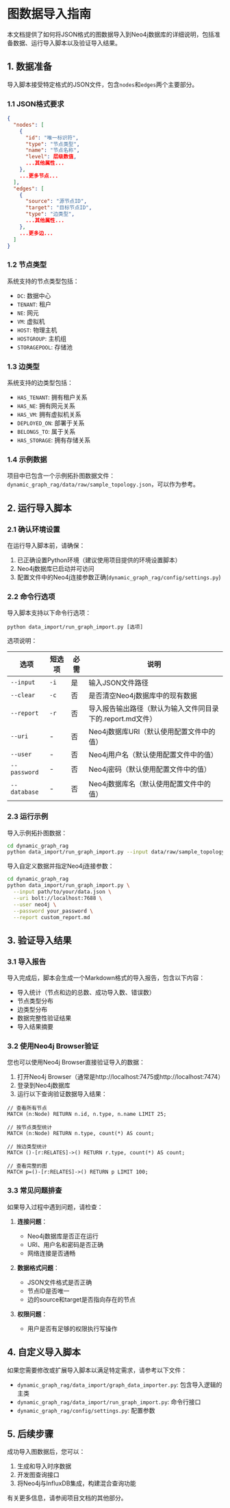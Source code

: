 # 图数据导入指南

本文档提供了如何将JSON格式的图数据导入到Neo4j数据库的详细说明，包括准备数据、运行导入脚本以及验证导入结果。

## 1. 数据准备

导入脚本接受特定格式的JSON文件，包含`nodes`和`edges`两个主要部分。

### 1.1 JSON格式要求

```json
{
  "nodes": [
    {
      "id": "唯一标识符",
      "type": "节点类型",
      "name": "节点名称",
      "level": 层级数值,
      ...其他属性...
    },
    ...更多节点...
  ],
  "edges": [
    {
      "source": "源节点ID",
      "target": "目标节点ID",
      "type": "边类型",
      ...其他属性...
    },
    ...更多边...
  ]
}
```

### 1.2 节点类型

系统支持的节点类型包括：

- `DC`: 数据中心
- `TENANT`: 租户
- `NE`: 网元
- `VM`: 虚拟机
- `HOST`: 物理主机
- `HOSTGROUP`: 主机组
- `STORAGEPOOL`: 存储池

### 1.3 边类型

系统支持的边类型包括：

- `HAS_TENANT`: 拥有租户关系
- `HAS_NE`: 拥有网元关系
- `HAS_VM`: 拥有虚拟机关系
- `DEPLOYED_ON`: 部署于关系
- `BELONGS_TO`: 属于关系
- `HAS_STORAGE`: 拥有存储关系

### 1.4 示例数据

项目中已包含一个示例拓扑图数据文件：`dynamic_graph_rag/data/raw/sample_topology.json`，可以作为参考。

## 2. 运行导入脚本

### 2.1 确认环境设置

在运行导入脚本前，请确保：

1. 已正确设置Python环境（建议使用项目提供的环境设置脚本）
2. Neo4j数据库已启动并可访问
3. 配置文件中的Neo4j连接参数正确(`dynamic_graph_rag/config/settings.py`)

### 2.2 命令行选项

导入脚本支持以下命令行选项：

```
python data_import/run_graph_import.py [选项]
```

选项说明：

| 选项 | 短选项 | 必需 | 说明 |
|------|-------|-----|------|
| `--input` | `-i` | 是 | 输入JSON文件路径 |
| `--clear` | `-c` | 否 | 是否清空Neo4j数据库中的现有数据 |
| `--report` | `-r` | 否 | 导入报告输出路径（默认为输入文件同目录下的.report.md文件） |
| `--uri` | - | 否 | Neo4j数据库URI（默认使用配置文件中的值） |
| `--user` | - | 否 | Neo4j用户名（默认使用配置文件中的值） |
| `--password` | - | 否 | Neo4j密码（默认使用配置文件中的值） |
| `--database` | - | 否 | Neo4j数据库名（默认使用配置文件中的值） |

### 2.3 运行示例

导入示例拓扑图数据：

```bash
cd dynamic_graph_rag
python data_import/run_graph_import.py --input data/raw/sample_topology.json --clear
```

导入自定义数据并指定Neo4j连接参数：

```bash
cd dynamic_graph_rag
python data_import/run_graph_import.py \
  --input path/to/your/data.json \
  --uri bolt://localhost:7688 \
  --user neo4j \
  --password your_password \
  --report custom_report.md
```

## 3. 验证导入结果

### 3.1 导入报告

导入完成后，脚本会生成一个Markdown格式的导入报告，包含以下内容：

- 导入统计（节点和边的总数、成功导入数、错误数）
- 节点类型分布
- 边类型分布
- 数据完整性验证结果
- 导入结果摘要

### 3.2 使用Neo4j Browser验证

您也可以使用Neo4j Browser直接验证导入的数据：

1. 打开Neo4j Browser（通常是http://localhost:7475或http://localhost:7474）
2. 登录到Neo4j数据库
3. 运行以下查询验证数据导入结果：

```cypher
// 查看所有节点
MATCH (n:Node) RETURN n.id, n.type, n.name LIMIT 25;

// 按节点类型统计
MATCH (n:Node) RETURN n.type, count(*) AS count;

// 按边类型统计
MATCH ()-[r:RELATES]->() RETURN r.type, count(*) AS count;

// 查看完整的图
MATCH p=()-[r:RELATES]->() RETURN p LIMIT 100;
```

### 3.3 常见问题排查

如果导入过程中遇到问题，请检查：

1. **连接问题**：
   - Neo4j数据库是否正在运行
   - URI、用户名和密码是否正确
   - 网络连接是否通畅

2. **数据格式问题**：
   - JSON文件格式是否正确
   - 节点ID是否唯一
   - 边的source和target是否指向存在的节点

3. **权限问题**：
   - 用户是否有足够的权限执行写操作

## 4. 自定义导入脚本

如果您需要修改或扩展导入脚本以满足特定需求，请参考以下文件：

- `dynamic_graph_rag/data_import/graph_data_importer.py`: 包含导入逻辑的主类
- `dynamic_graph_rag/data_import/run_graph_import.py`: 命令行接口
- `dynamic_graph_rag/config/settings.py`: 配置参数

## 5. 后续步骤

成功导入图数据后，您可以：

1. 生成和导入时序数据
2. 开发图查询接口
3. 将Neo4j与InfluxDB集成，构建混合查询功能

有关更多信息，请参阅项目文档的其他部分。 